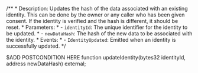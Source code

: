 /**
    * Description: Updates the hash of the data associated with an existing identity. This can be done by the owner or any caller who has been given consent. If the identity is verified and the hash is different, it should be reset.
    * Parameters:
    * - `identityId`: The unique identifier for the identity to be updated.
    * - `newDataHash`: The hash of the new data to be associated with the identity.
    * Events:
    * - `IdentityUpdated`: Emitted when an identity is successfully updated.
*/

$ADD POSTCONDITION HERE
function updateIdentity(bytes32 identityId, address newDataHash) external;